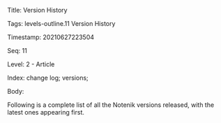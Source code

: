 Title:  Version History

Tags:   levels-outline.11 Version History

Timestamp: 20210627223504

Seq:    11

Level:  2 - Article

Index:  change log; versions; 

Body: 

Following is a complete list of all the Notenik versions released, with the latest ones appearing first. 

